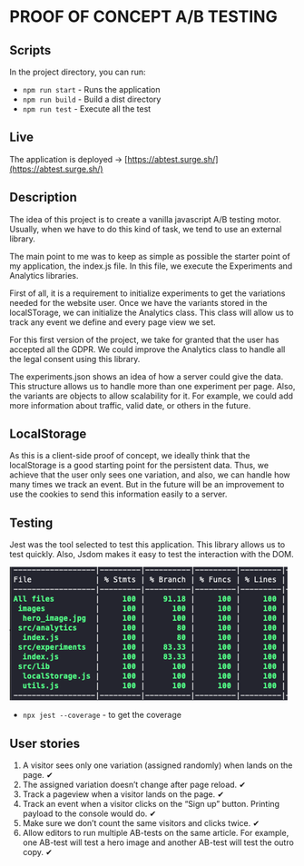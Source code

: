 # PROOF OF CONCEPT A/B TESTING

## Scripts
In the project directory, you can run:

- `npm run start` - Runs the application
- `npm run build` - Build a dist directory
- `npm run test` - Execute all the test

## Live

The application is deployed -> [https://abtest.surge.sh/](https://abtest.surge.sh/)


## Description

The idea of this project is to create a vanilla javascript A/B testing motor. Usually, when we have to do this kind of task, we tend to use an external library. 

The main point to me was to keep as simple as possible the starter point of my application, the index.js file. In this file, we execute the Experiments and Analytics libraries. 

First of all, it is a requirement to initialize experiments to get the variations needed for the website user. Once we have the variants stored in the localSTorage, we can initialize the Analytics class. This class will allow us to track any event we define and every page view we set.

For this first version of the project, we take for granted that the user has accepted all the GDPR. We could improve the Analytics class to handle all the legal consent using this library.

The experiments.json shows an idea of how a server could give the data. This structure allows us to handle more than one experiment per page. Also, the variants are objects to allow scalability for it. For example, we could add more information about traffic, valid date, or others in the future.

## LocalStorage

As this is a client-side proof of concept, we ideally think that the localStorage is a good starting point for the persistent data. Thus, we achieve that the user only sees one variation, and also, we can handle how many times we track an event. But in the future will be an improvement to use the cookies to send this information easily to a server. 

## Testing

Jest was the tool selected to test this application. This library allows us to test quickly. Also, Jsdom makes it easy to test the interaction with the DOM.

![Coverage picture](./assets/coverage_pic.png "Coverage picture")

- `npx jest --coverage` - to get the coverage

## User stories

1. A visitor sees only one variation (assigned randomly) when lands on the page. ✔
2. The assigned variation doesn’t change after page reload. ✔
3. Track a pageview when a visitor lands on the page. ✔
4. Track an event when a visitor clicks on the “Sign up” button. Printing payload to the console would do. ✔
5. Make sure we don’t count the same visitors and clicks twice. ✔
6. Allow editors to run multiple AB-tests on the same article. For example, one AB-test will test a hero image and another AB-test will test the outro copy. ✔ 
